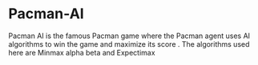 # Pacman-AI
Pacman AI is the famous Pacman game where the Pacman agent uses AI algorithms to win the game and maximize its score . The algorithms used here are Minmax alpha beta  and Expectimax 
